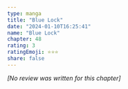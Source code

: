 ```yaml
---
type: manga
title: "Blue Lock"
date: "2024-01-10T16:25:41"
name: "Blue Lock"
chapter: 48
rating: 3
ratingEmoji: ⭐️⭐️⭐️
share: false
---
```


_[No review was written for this chapter]_
